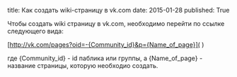 title: Как создать wiki-страницу в vk.com
date: 2015-01-28
published: True

Чтобы создать wiki страницу в vk.com, необходимо перейти по ссылке следующего вида:

[http://vk.com/pages?oid=-{Community_id}&p={Name_of_page}]( )

где {Community_id} - id паблика или группы, а {Name_of_page} - название страницы, которую необходио создать.
